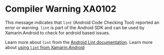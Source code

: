 # Compiler Warning XA0102

This message indicates that `lint` (Android Code Checking Tool) reported an error or warning. 
`lint` is part of the Android SDK and can be used by Xamarin.Android to check for android based issues.

Learn more about `lint` from the [Android Lint documentation](http://www.androiddocs.com/tools/help/lint.html).
Learn more about [using `lint` from Xamarin.Android](../BuildProcess.md#packaging-properties) 
